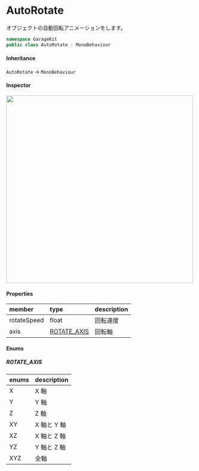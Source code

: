 # AutoRotate

オブジェクトの自動回転アニメーションをします。

```csharp
namespace GarageKit
public class AutoRotate : MonoBehaviour
```

#### Inheritance

`AutoRotate` -> `MonoBehaviour`

#### Inspector

<img src="~/image/script_reference/autorotate_inspector.png" width="500px"/>

#### Properties

|member|type|description|
|:--|:--|:--|
|rotateSpeed|float|回転速度|
|axis|[ROTATE_AXIS](#rotate_axis)|回転軸|

#### Enums

##### __ROTATE_AXIS__

|enums|description|
|:--|:--|
|X|X 軸|
|Y|Y 軸|
|Z|Z 軸|
|XY|X 軸と Y 軸|
|XZ|X 軸と Z 軸|
|YZ|Y 軸と Z 軸|
|XYZ|全軸|

